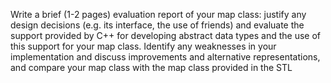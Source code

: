 Write a brief (1-2 pages) evaluation report of your map class: justify any design
decisions (e.g. its interface, the use of friends) and evaluate the support provided by
C++ for developing abstract data types and the use of this support for your map class.
Identify any weaknesses in your implementation and discuss improvements and
alternative representations, and compare your map class with the map class provided in
the STL
